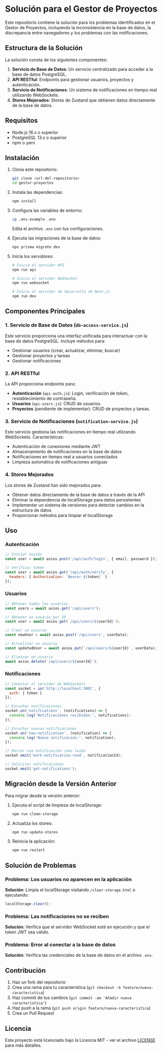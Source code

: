 # Solución para el Gestor de Proyectos

Este repositorio contiene la solución para los problemas identificados en el Gestor de Proyectos, incluyendo la inconsistencia en la base de datos, la discrepancia entre navegadores y los problemas con las notificaciones.

## Estructura de la Solución

La solución consta de los siguientes componentes:

1. **Servicio de Base de Datos**: Un servicio centralizado para acceder a la base de datos PostgreSQL.
2. **API RESTful**: Endpoints para gestionar usuarios, proyectos y autenticación.
3. **Servicio de Notificaciones**: Un sistema de notificaciones en tiempo real utilizando WebSockets.
4. **Stores Mejorados**: Stores de Zustand que obtienen datos directamente de la base de datos.

## Requisitos

- Node.js 16.x o superior
- PostgreSQL 13.x o superior
- npm o yarn

## Instalación

1. Clona este repositorio:
   ```bash
   git clone <url-del-repositorio>
   cd gestor-proyectos
   ```

2. Instala las dependencias:
   ```bash
   npm install
   ```

3. Configura las variables de entorno:
   ```bash
   cp .env.example .env
   ```
   Edita el archivo `.env` con tus configuraciones.

4. Ejecuta las migraciones de la base de datos:
   ```bash
   npx prisma migrate dev
   ```

5. Inicia los servidores:
   ```bash
   # Inicia el servidor API
   npm run api
   
   # Inicia el servidor WebSocket
   npm run websocket
   
   # Inicia el servidor de desarrollo de Next.js
   npm run dev
   ```

## Componentes Principales

### 1. Servicio de Base de Datos (`db-access-service.js`)

Este servicio proporciona una interfaz unificada para interactuar con la base de datos PostgreSQL. Incluye métodos para:

- Gestionar usuarios (crear, actualizar, eliminar, buscar)
- Gestionar proyectos y tareas
- Gestionar notificaciones

### 2. API RESTful

La API proporciona endpoints para:

- **Autenticación** (`api-auth.js`): Login, verificación de token, restablecimiento de contraseña.
- **Usuarios** (`api-users.js`): CRUD de usuarios.
- **Proyectos** (pendiente de implementar): CRUD de proyectos y tareas.

### 3. Servicio de Notificaciones (`notification-service.js`)

Este servicio gestiona las notificaciones en tiempo real utilizando WebSockets. Características:

- Autenticación de conexiones mediante JWT
- Almacenamiento de notificaciones en la base de datos
- Notificaciones en tiempo real a usuarios conectados
- Limpieza automática de notificaciones antiguas

### 4. Stores Mejorados

Los stores de Zustand han sido mejorados para:

- Obtener datos directamente de la base de datos a través de la API
- Eliminar la dependencia de localStorage para datos persistentes
- Implementar un sistema de versiones para detectar cambios en la estructura de datos
- Proporcionar métodos para limpiar el localStorage

## Uso

### Autenticación

```javascript
// Iniciar sesión
const user = await axios.post('/api/auth/login', { email, password });

// Verificar token
const user = await axios.get('/api/auth/verify', {
  headers: { Authorization: `Bearer ${token}` }
});
```

### Usuarios

```javascript
// Obtener todos los usuarios
const users = await axios.get('/api/users');

// Obtener un usuario por ID
const user = await axios.get(`/api/users/${userId}`);

// Crear un usuario
const newUser = await axios.post('/api/users', userData);

// Actualizar un usuario
const updatedUser = await axios.put(`/api/users/${userId}`, userData);

// Eliminar un usuario
await axios.delete(`/api/users/${userId}`);
```

### Notificaciones

```javascript
// Conectar al servidor de WebSockets
const socket = io('http://localhost:3001', {
  auth: { token }
});

// Escuchar notificaciones
socket.on('notifications', (notifications) => {
  console.log('Notificaciones recibidas:', notifications);
});

// Escuchar nuevas notificaciones
socket.on('new-notification', (notification) => {
  console.log('Nueva notificación:', notification);
});

// Marcar una notificación como leída
socket.emit('mark-notification-read', notificationId);

// Solicitar notificaciones
socket.emit('get-notifications');
```

## Migración desde la Versión Anterior

Para migrar desde la versión anterior:

1. Ejecuta el script de limpieza de localStorage:
   ```bash
   npm run clean-storage
   ```

2. Actualiza los stores:
   ```bash
   npm run update-stores
   ```

3. Reinicia la aplicación:
   ```bash
   npm run restart
   ```

## Solución de Problemas

### Problema: Los usuarios no aparecen en la aplicación

**Solución**: Limpia el localStorage visitando `/clear-storage.html` o ejecutando:
```javascript
localStorage.clear();
```

### Problema: Las notificaciones no se reciben

**Solución**: Verifica que el servidor WebSocket esté en ejecución y que el token JWT sea válido.

### Problema: Error al conectar a la base de datos

**Solución**: Verifica las credenciales de la base de datos en el archivo `.env`.

## Contribución

1. Haz un fork del repositorio
2. Crea una rama para tu característica (`git checkout -b feature/nueva-caracteristica`)
3. Haz commit de tus cambios (`git commit -am 'Añadir nueva característica'`)
4. Haz push a la rama (`git push origin feature/nueva-caracteristica`)
5. Crea un Pull Request

## Licencia

Este proyecto está licenciado bajo la Licencia MIT - ver el archivo [LICENSE](LICENSE) para más detalles. 